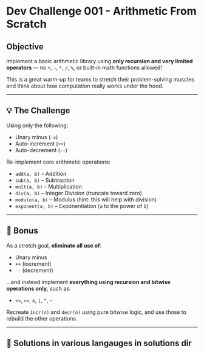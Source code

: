 # Dev Challenge 001 - Arithmetic From Scratch

## Objective

Implement a basic arithmetic library using **only recursion and very limited operators** — no `+`, `-`, `*`, `/`, `%`, or built-in math functions allowed!

This is a great warm-up for teams to stretch their problem-solving muscles and think about how computation really works under the hood.

---

## 💡 The Challenge

Using only the following:

- Unary minus (`-x`)
- Auto-increment (`++`)
- Auto-decrement (`--`)

Re-implement core arithmetic operations:

- `add(a, b)` – Addition
- `sub(a, b)` – Subtraction
- `mult(a, b)` – Multiplication
- `div(a, b)` – Integer Division (truncate toward zero)
- `modulo(a, b)` – Modulus (hint: this will help with division)
- `exponent(a, b)` – Exponentiation (`a` to the power of `b`)

---

## 🎯 Bonus

As a stretch goal, **eliminate all use of**:

- Unary minus
- `++` (increment)
- `--` (decrement)

...and instead implement **everything using recursion and bitwise operations only**, such as:

- `<<`, `>>`, `&`, `|`, `^`, `~`

Recreate `incr(n)` and `decr(n)` using pure bitwise logic, and use those to rebuild the other operations.

---

## 📁 Solutions in various langauges in solutions dir
